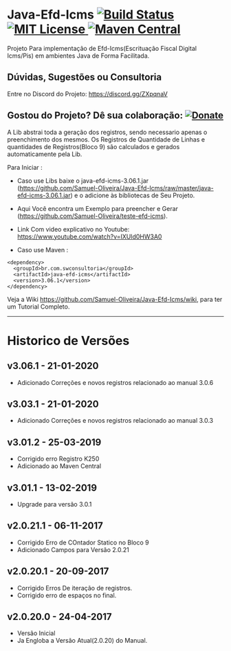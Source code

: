 # Java-Efd-Icms [![Build Status](https://travis-ci.org/Samuel-Oliveira/Java-Efd-Icms.svg?branch=master)](https://travis-ci.org/Samuel-Oliveira/Java-Efd-Icms) [![MIT License](https://img.shields.io/github/license/Samuel-Oliveira/Java-Efd-Icms.svg) ](https://github.com/Samuel-Oliveira/Java-Efd-Icms/blob/master/LICENSE) [![Maven Central](https://img.shields.io/maven-central/v/br.com.swconsultoria/java-efd-icms.svg?label=Maven%20Central)](https://search.maven.org/artifact/br.com.swconsultoria/java-efd-icms/3.06.1/jar)
Projeto Para implementação de Efd-Icms(Escrituação Fiscal Digital Icms/Pis) em ambientes Java de Forma Facilitada.

## Dúvidas, Sugestões ou Consultoria
Entre no Discord do Projeto: https://discord.gg/ZXpqnaV

## Gostou do Projeto? Dê sua colaboração: [![Donate](https://img.shields.io/badge/Donate-PayPal-green.svg)](https://www.paypal.com/cgi-bin/webscr?cmd=_s-xclick&hosted_button_id=TX9K693QQYA6W)

A Lib abstrai toda a geração dos registros, sendo necessario apenas o preenchimento dos mesmos.
Os Registros de Quantidade de Linhas e quantidades de Registros(Bloco 9) são calculados e gerados automaticamente pela Lib.


Para Iniciar : 
- Caso use Libs baixe o java-efd-icms-3.06.1.jar (https://github.com/Samuel-Oliveira/Java-Efd-Icms/raw/master/java-efd-icms-3.06.1.jar) e o adicione às bibliotecas de Seu Projeto.

- Aqui Você encontra um Exemplo para preencher e Gerar (https://github.com/Samuel-Oliveira/teste-efd-icms).
- Link Com video explicativo no Youtube: https://www.youtube.com/watch?v=IXUld0HW3A0

- Caso use Maven :
```
<dependency>
  <groupId>br.com.swconsultoria</groupId>
  <artifactId>java-efd-icms</artifactId>
  <version>3.06.1</version>
</dependency>
```

Veja a Wiki https://github.com/Samuel-Oliveira/Java-Efd-Icms/wiki, para ter um Tutorial Completo.
________________________________________________________________________________________________

# Historico de Versões

## v3.06.1 - 21-01-2020
- Adicionado Correções e novos registros relacionado ao manual 3.0.6

## v3.03.1 - 21-01-2020
- Adicionado Correções e novos registros relacionado ao manual 3.0.3

## v3.01.2 - 25-03-2019
- Corrigido erro Registro K250
- Adicionado ao Maven Central

## v3.01.1 - 13-02-2019
- Upgrade para versão 3.0.1

## v2.0.21.1 - 06-11-2017
- Corrigido Erro de COntador Statico no Bloco 9
- Adicionado Campos para Versão 2.0.21

## v2.0.20.1 - 20-09-2017
- Corrigido Erros De iteração de registros.
- Corrigido erro de espaços no final.

## v2.0.20.0 - 24-04-2017
- Versão Inicial
- Ja Engloba a Versão Atual(2.0.20) do Manual.
